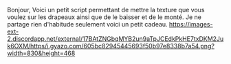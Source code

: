 Bonjour, Voici un petit script permettant de mettre la texture que vous voulez sur les drapeaux ainsi que de le baisser et de le monté. 
Je ne partage rien d'habitude seulement voici un petit cadeau.
https://images-ext-2.discordapp.net/external/17BAtZNGbqMYB2un9aTpJCEdkPkHE7txDKM2Juk6OXM/https/i.gyazo.com/605bc82945445693f50b97e8338b7a54.png?width=830&height=468
